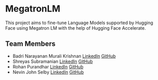 # MegatronLM
This project aims to fine-tune Language Models supported by Hugging Face using Megatron LM with the help of Hugging Face Accelerate.

## Team Members
* Badri Narayanan Murali Krishnan [LinkedIn](https://www.linkedin.com/in/mbadrinarayanan/) [GitHub](https://github.com/MBadriNarayanan/)
* Shreyas Subramanian [LinkedIn](https://www.linkedin.com/in/shreyazz/) [GitHub](https://github.com/sshreyas267)
* Rohan Purandhar [LinkedIn](https://www.linkedin.com/in/rohan-purandhar/) [GitHub](https://github.com/Puru35)
* Nevin John Selby [LinkedIn](https://www.linkedin.com/in/nevinselby/) [GitHub](https://github.com/NevinSelby)

